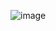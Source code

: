 ![image](https://github.com/jay5083/Algobulls_Business_Database_Management_System/assets/124463347/23d36848-2f9c-4fb4-a052-cad896a90f39)
